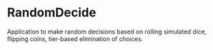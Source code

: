 # RandomDecide
Application to make random decisions based on rolling simulated dice, flipping coins, tier-based elimination of choices.
